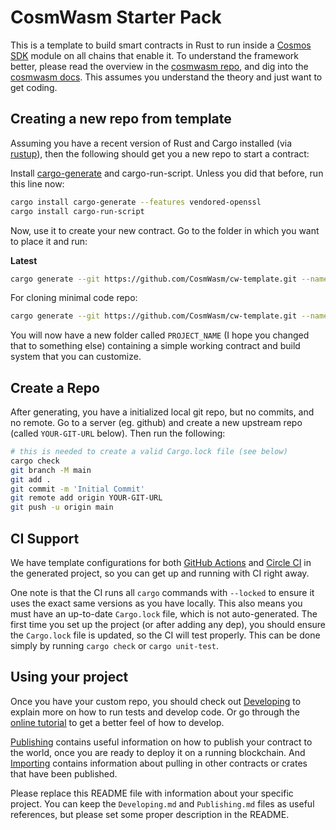 # CosmWasm Starter Pack


This is a template to build smart contracts in Rust to run inside a
[Cosmos SDK](https://github.com/cosmos/cosmos-sdk) module on all chains that enable it.
To understand the framework better, please read the overview in the
[cosmwasm repo](https://github.com/CosmWasm/cosmwasm/blob/master/README.md),
and dig into the [cosmwasm docs](https://www.cosmwasm.com).
This assumes you understand the theory and just want to get coding.

## Creating a new repo from template

Assuming you have a recent version of Rust and Cargo installed
(via [rustup](https://rustup.rs/)),
then the following should get you a new repo to start a contract:

Install [cargo-generate](https://github.com/ashleygwilliams/cargo-generate) and cargo-run-script.
Unless you did that before, run this line now:

```sh
cargo install cargo-generate --features vendored-openssl
cargo install cargo-run-script
```

Now, use it to create your new contract.
Go to the folder in which you want to place it and run:

**Latest**

```sh
cargo generate --git https://github.com/CosmWasm/cw-template.git --name PROJECT_NAME
```

For cloning minimal code repo:

```sh
cargo generate --git https://github.com/CosmWasm/cw-template.git --name PROJECT_NAME -d minimal=true
```

You will now have a new folder called `PROJECT_NAME` (I hope you changed that to something else)
containing a simple working contract and build system that you can customize.

## Create a Repo

After generating, you have a initialized local git repo, but no commits, and no remote.
Go to a server (eg. github) and create a new upstream repo (called `YOUR-GIT-URL` below).
Then run the following:

```sh
# this is needed to create a valid Cargo.lock file (see below)
cargo check
git branch -M main
git add .
git commit -m 'Initial Commit'
git remote add origin YOUR-GIT-URL
git push -u origin main
```

## CI Support

We have template configurations for both [GitHub Actions](.github/workflows/Basic.yml)
and [Circle CI](.circleci/config.yml) in the generated project, so you can
get up and running with CI right away.

One note is that the CI runs all `cargo` commands
with `--locked` to ensure it uses the exact same versions as you have locally. This also means
you must have an up-to-date `Cargo.lock` file, which is not auto-generated.
The first time you set up the project (or after adding any dep), you should ensure the
`Cargo.lock` file is updated, so the CI will test properly. This can be done simply by
running `cargo check` or `cargo unit-test`.

## Using your project

Once you have your custom repo, you should check out [Developing](./Developing.md) to explain
more on how to run tests and develop code. Or go through the
[online tutorial](https://docs.cosmwasm.com/) to get a better feel
of how to develop.

[Publishing](./Publishing.md) contains useful information on how to publish your contract
to the world, once you are ready to deploy it on a running blockchain. And
[Importing](./Importing.md) contains information about pulling in other contracts or crates
that have been published.

Please replace this README file with information about your specific project. You can keep
the `Developing.md` and `Publishing.md` files as useful references, but please set some
proper description in the README.
